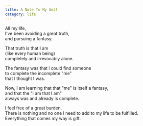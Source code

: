 ```yaml
---
title: A Note To My Self
category: life
---
```


All my life,  
I've been avoiding a great truth,  
and pursuing a fantasy.

That truth is that I am  
(like every human being)  
completely and irrevocably alone.

The fantasy was that I could find someone  
to complete the incomplete "me"  
that I thought I was.

Now, I am learning that that "me" is itself a fantasy,  
and that the "I am that I am"  
always was and already is complete.

I feel free of a great burden.  
There is nothing and no one I need to add to my life to be fulfilled.  
Everything that comes my way is gift.
